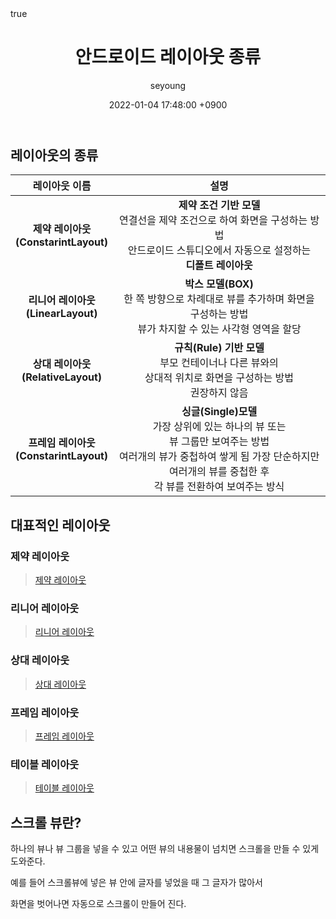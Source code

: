 ﻿---
title: "안드로이드 레이아웃 종류 "
author: seyoung
date: '2022-01-04 17:48:00 +0900'
categories: Android Layout 
tags: [android,layout]
math: true
mermaid: true
---


##  레이아웃의 종류 


|레이아웃 이름| 설명 |
|:--:|:--:|
|**제약 레이아웃<br> (ConstarintLayout)**  |**제약 조건 기반 모델**<br> 연결선을 제약 조건으로 하여 화면을 구성하는 방법<br>안드로이드 스튜디오에서 자동으로 설정하는<br> **디폴트 레이아웃**  |
|**리니어 레이아웃<br> (LinearLayout)**  |**박스 모델(BOX)**<br> 한 쪽 방향으로 차례대로 뷰를 추가하며 화면을<br> 구성하는 방법<br> 뷰가 차지할 수 있는 사각형 영역을 할당 |
|**상대 레이아웃<br> (RelativeLayout)**  |**규칙(Rule) 기반 모델**<br>부모 컨테이너나 다른 뷰와의 <br>상대적 위치로 화면을 구성하는 방법<br> 권장하지 않음   |
|**프레임 레이아웃 <br> (ConstarintLayout)**  |**싱글(Single)모델**<br> 가장 상위에 있는 하나의 뷰 또는 <br>뷰 그룹만 보여주는 방법<br>여러개의 뷰가 중첩하여 쌓게 됨 가장 단순하지만 <br> 여러개의 뷰를 중첩한 후 <br>각 뷰를 전환하여 보여주는 방식 |


## 대표적인 레이아웃 

### 제약 레이아웃 
> <a  href="https://sey2.github.io/posts/Constraint-Layout/">제약 레이아웃 </a>

### 리니어 레이아웃 

> <a  href="https://sey2.github.io/posts/Android_day_1/">리니어 레이아웃  </a>

### 상대 레이아웃 
> <a  href="https://sey2.github.io/posts/RelativeLayout/">상대 레이아웃 </a>


### 프레임 레이아웃 

> <a  href="https://sey2.github.io/posts/FrameLayout/">프레임 레이아웃 </a>

### 테이블 레이아웃

> <a  href="https://sey2.github.io/posts/TabeleLayout/">테이블 레이아웃 </a>


## 스크롤 뷰란?
 하나의 뷰나 뷰 그룹을 넣을 수 있고 어떤 뷰의 내용물이 넘치면 스크롤을
 만들 수 있게 도와준다.

예를 들어 스크롤뷰에 넣은 뷰 안에 글자를 넣었을 때 그 글자가 많아서 

화면을 벗어나면 자동으로 스크롤이 만들어 진다. 